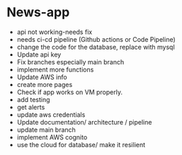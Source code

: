 # News-app

- api not working-needs fix
- needs ci-cd pipeline (Github actions or Code Pipeline)
- change the code for the database, replace with mysql
- Update api key 
- Fix branches especially main branch
- implement more functions
- Update AWS info
- create more pages
- Check if app works on VM properly.
- add testing
- get alerts 
- update aws credentials
- Update documentation/ architecture / pipeline
- update main branch
- implement AWS cognito
- use the cloud for database/ make it resilient

